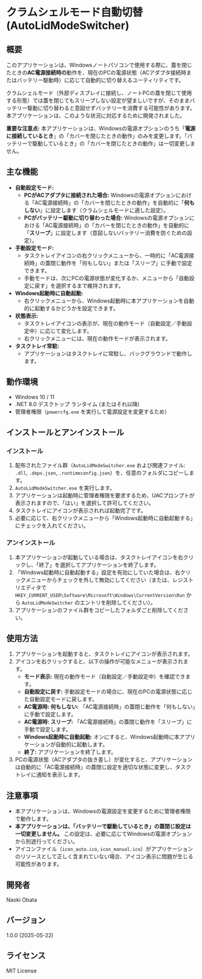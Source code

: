# クラムシェルモード自動切替 (AutoLidModeSwitcher)

## 概要

このアプリケーションは、Windowsノートパソコンで使用する際に、蓋を閉じたときの**AC電源接続時の**動作を、現在のPCの電源状態（ACアダプタ接続時またはバッテリー駆動時）に応じて自動的に切り替えるユーティリティです。

クラムシェルモード（外部ディスプレイに接続し、ノートPCの蓋を閉じて使用する形態）では蓋を閉じてもスリープしない設定が望ましいですが、そのままバッテリー駆動に切り替わると意図せずバッテリーを消費する可能性があります。本アプリケーションは、このような状況に対応するために開発されました。

**重要な注意点:** 本アプリケーションは、Windowsの電源オプションのうち「**電源に接続しているとき**」の「カバーを閉じたときの動作」のみを変更します。「バッテリーで駆動しているとき」の「カバーを閉じたときの動作」は一切変更しません。

## 主な機能

* **自動設定モード:**
    * **PCがACアダプタに接続された場合:** Windowsの電源オプションにおける「AC電源接続時」の「カバーを閉じたときの動作」を自動的に「**何もしない**」に設定します（クラムシェルモードに適した設定）。
    * **PCがバッテリー駆動に切り替わった場合:** Windowsの電源オプションにおける「AC電源接続時」の「カバーを閉じたときの動作」を自動的に「**スリープ**」に設定します（意図しないバッテリー消費を防ぐための設定）。
* **手動設定モード:**
    * タスクトレイアイコンの右クリックメニューから、一時的に「AC電源接続時」の蓋閉じ動作を「何もしない」または「スリープ」に手動で設定できます。
    * 手動モードは、次にPCの電源状態が変化するか、メニューから「自動設定に戻す」を選択するまで維持されます。
* **Windows起動時に自動起動:**
    * 右クリックメニューから、Windows起動時に本アプリケーションを自動的に起動するかどうかを設定できます。
* **状態表示:**
    * タスクトレイアイコンの表示が、現在の動作モード（自動設定／手動設定中）に応じて変化します。
    * 右クリックメニューには、現在の動作モードが表示されます。
* **タスクトレイ常駐:**
    * アプリケーションはタスクトレイに常駐し、バックグラウンドで動作します。

## 動作環境

* Windows 10 / 11
* .NET 8.0 デスクトップ ランタイム (またはそれ以降)
* 管理者権限（`powercfg.exe` を実行して電源設定を変更するため）

## インストールとアンインストール

### インストール

1.  配布されたファイル群（`AutoLidModeSwitcher.exe` および関連ファイル: `.dll`, `.deps.json`, `.runtimeconfig.json`）を、任意のフォルダにコピーします。
2.  `AutoLidModeSwitcher.exe` を実行します。
3.  アプリケーションは起動時に管理者権限を要求するため、UACプロンプトが表示されますので、「はい」を選択して許可してください。
4.  タスクトレイにアイコンが表示されれば起動完了です。
5.  必要に応じて、右クリックメニューから「Windows起動時に自動起動する」にチェックを入れてください。

### アンインストール

1.  本アプリケーションが起動している場合は、タスクトレイアイコンを右クリックし、「終了」を選択してアプリケーションを終了します。
2.  「Windows起動時に自動起動する」設定を有効にしていた場合は、右クリックメニューからチェックを外して無効にしてください（または、レジストリエディタで `HKEY_CURRENT_USER\Software\Microsoft\Windows\CurrentVersion\Run` から `AutoLidModeSwitcher` のエントリを削除してください）。
3.  アプリケーションのファイル群をコピーしたフォルダごと削除してください。

## 使用方法

1.  アプリケーションを起動すると、タスクトレイにアイコンが表示されます。
2.  アイコンを右クリックすると、以下の操作が可能なメニューが表示されます。
    * **モード表示:** 現在の動作モード（自動設定／手動設定中）を確認できます。
    * **自動設定に戻す:** 手動設定モードの場合に、現在のPCの電源状態に応じた自動設定モードに戻します。
    * **AC電源時: 何もしない:** 「AC電源接続時」の蓋閉じ動作を「何もしない」に手動で設定します。
    * **AC電源時: スリープ:** 「AC電源接続時」の蓋閉じ動作を「スリープ」に手動で設定します。
    * **Windows起動時に自動起動:** オンにすると、Windows起動時に本アプリケーションが自動的に起動します。
    * **終了:** アプリケーションを終了します。
3.  PCの電源状態（ACアダプタの抜き差し）が変化すると、アプリケーションは自動的に「AC電源接続時」の蓋閉じ設定を適切な状態に変更し、タスクトレイに通知を表示します。

## 注意事項

* 本アプリケーションは、Windowsの電源設定を変更するために管理者権限で動作します。
* **本アプリケーションは、「バッテリーで駆動しているとき」の蓋閉じ設定は一切変更しません。** この設定は、必要に応じてWindowsの電源オプションから別途行ってください。
* アイコンファイル（`icon_auto.ico`, `icon_manual.ico`）がアプリケーションのリソースとして正しく含まれていない場合、アイコン表示に問題が生じる可能性があります。

## 開発者

Naoki Obata

## バージョン

1.0.0 (2025-05-22)

## ライセンス

MIT License
